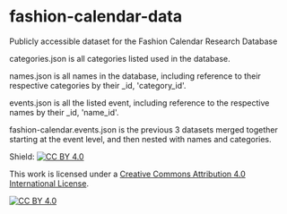 # fashion-calendar-data
Publicly accessible dataset for the Fashion Calendar Research Database

categories.json is all categories listed used in the database.  

names.json is all names in the database, including reference to their respective categories by their _id, 'category_id'.  

events.json is all the listed event, including reference to the respective names by their _id, 'name_id'.  

fashion-calendar.events.json is the previous 3 datasets merged together starting at the event level, and then nested with names and categories.


Shield: [![CC BY 4.0][cc-by-shield]][cc-by]

This work is licensed under a
[Creative Commons Attribution 4.0 International License][cc-by].

[![CC BY 4.0][cc-by-image]][cc-by]

[cc-by]: http://creativecommons.org/licenses/by/4.0/
[cc-by-image]: https://i.creativecommons.org/l/by/4.0/88x31.png
[cc-by-shield]: https://img.shields.io/badge/License-CC%20BY%204.0-lightgrey.svg